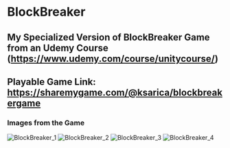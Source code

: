 # BlockBreaker

## My Specialized Version of BlockBreaker Game from an Udemy Course (https://www.udemy.com/course/unitycourse/)

## Playable Game Link: https://sharemygame.com/@ksarica/blockbreakergame

### Images from the Game

![BlockBreaker_1](https://user-images.githubusercontent.com/46609011/233866814-d5b2b4d0-5eb9-40ae-b2a7-0115323a32e7.png)
![BlockBreaker_2](https://user-images.githubusercontent.com/46609011/233866815-e261f591-0197-4513-9709-9bb2bd94ff7e.png)
![BlockBreaker_3](https://user-images.githubusercontent.com/46609011/233866816-8d5a788d-5806-4083-a393-dd5282d1b8dd.png)
![BlockBreaker_4](https://user-images.githubusercontent.com/46609011/233866817-3b0464e4-a41d-47b6-b960-4ed659cc3e2a.png)
